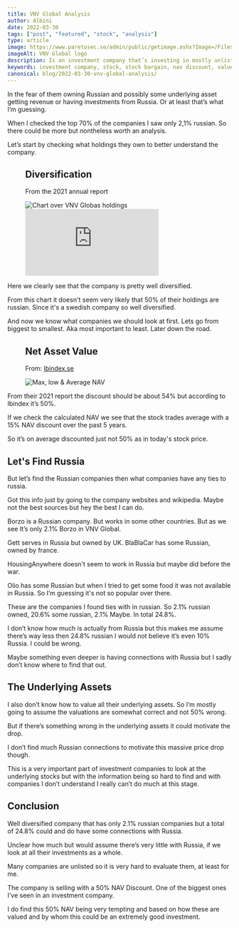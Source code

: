 ```yaml
---
title: VNV Global Analysis
author: Albini
date: 2022-03-30
tags: ["post", "featured", "stock", "analysis"]
type: article
image: https://www.paretosec.se/admin/public/getimage.ashx?Image=/Files/Files/VNV-Global5.JPG&Width=1230&Compression=85
imageAlt: VNV Global logo
description: Is an investment company that’s investing in mostly unlisted companies. And since the war in Ukraine people have been selling it like crazy.
keywords: investment company, stock, stock bargain, nav discount, value investment, cheap stock, stock analysis, fundamental stock charts, share fundamental analysis
canonical: blog/2022-03-30-vnv-global-analysis/
---
```


<p>
    In the fear of them owning Russian and possibly some underlying asset getting revenue or having investments from Russia. Or at least that’s what I’m guessing.
</p>

<p>
    When I checked the top 70% of the companies I saw only 2,1% russian. So there could be more but nontheless worth an analysis.
</p>

<p>
    Let’s start by checking what holdings they own to better understand the company.
</p>

<figure class="screen-size">
    <figcaption class="text-centered">
        <h2>Diversification</h2>
        <p>From the 2021 annual report</p>
    </figcaption>
    <img loading="lazy" class="phone" src="https://i.imgur.com/2NQyZfd.png" alt="Chart over VNV Globas holdings" class="zoom">
    <iframe loading="lazy" class="tablet" seamless frameborder="0" scrolling="no" src="https://docs.google.com/spreadsheets/d/e/2PACX-1vR5uLLAFQe_DMRauHKpv9DgK1mP0SaAjps7_YvyiHwoo_B0cDcK0e_-MoPSSO0ZVimUmKBG4dVPNGZ-/pubchart?oid=1087617479&amp;format=interactive"></iframe>
</figure>

<p>
    Here we clearly see that the company is pretty well diversified.
</p>

<p>
    From this chart it doesn't seem very likely that 50% of their holdings are russian.
    Since it's a swedish company so well diversified.
</p>

<p>
    And now we know what companies we should look at first. Lets go from biggest to smallest. Aka most important to least. Later down the road.
</p>

<figure>
    <figcaption class="text-centered">
        <h2>Net Asset Value</h2>
        <p>From: <a href="http://ibindex.se/ibi/#/company/VNV" target="_blank">Ibindex.se</a></p>
    </figcaption>
    <img loading="lazy" src="https://i.imgur.com/HfFhNVr.png" alt="Max, low & Average NAV">
</figure>

<p>
    From their 2021 report the discount should be about 54% but according to Ibindex it’s  50%.
</p>

<p>
    If we check the calculated NAV we see that the stock trades average with a 15% NAV discount over the past 5 years. 
</p>

<p>
    So it’s on average discounted just not 50% as in today's stock price.
</p>

<h2>Let's Find Russia</h2>

<p>
    But let’s find the Russian companies then what companies have any ties to russia.
</p>

<p>
    Got this info just by going to the company websites and wikipedia. Maybe not the best sources but hey the best I can do.
</p>

<p>
    Borzo is a Russian company. But works in some other countries. But as we see It’s only 2.1% Borzo in VNV Global.
</p>

<p>
    Gett serves in Russia but owned by UK. BlaBlaCar has some Russian, owned by france.
</p>

<p>
    HousingAnywhere doesn't seem to work in Russia but maybe did before the war.
</p>

<p>
    Olio has some Russian but when I tried to get some food it was not available in Russia. So I’m guessing it's not so popular over there.
</p>

<p>
    These are the companies I found ties with in russian. So 2.1% russian owned, 20.6% some russian, 2.1% Maybe. In total 24.8%. 
</p>

<p>
    I don’t know how much is actually from Russia but this makes me assume there’s way less then 24.8% russian I would not believe it’s even 10% Russia. I could be wrong.
</p>

<p>
    Maybe something even deeper is having connections with Russia but I sadly don’t know where to find that out.
</p>

<h2>The Underlying Assets</h2>

<p>
    I also don’t know how to value all their underlying assets. So I’m mostly going to assume the valuations are somewhat correct and not 50% wrong.
</p>

<p>
    But if there’s something wrong in the underlying assets it could motivate the drop.
</p>

<p>
    I don’t find much Russian connections to motivate this massive price drop though.
</p>

<p>
    This is a very important part of investment companies to look at the underlying stocks but with the information being so hard to find and with companies I don’t understand I really can’t do much at this stage.
</p>

<h2>Conclusion</h2>

<p>
    Well diversified company that has only 2.1% russian companies but a total of 24.8% could and do have some connections with Russia.
</p>

<p>
    Unclear how much but would assume there’s very little with Russia, if we look at all their investments as a whole.
</p>

<p>
    Many companies are unlisted so it is very hard to evaluate them, at least for me.
</p>

<p>
    The company is selling with a 50% NAV Discount. One of the biggest ones I’ve seen in an investment company.
</p>

<p>
    I do find this 50% NAV being very tempting and based on how these are valued and by whom this could be an extremely good investment.
</p>